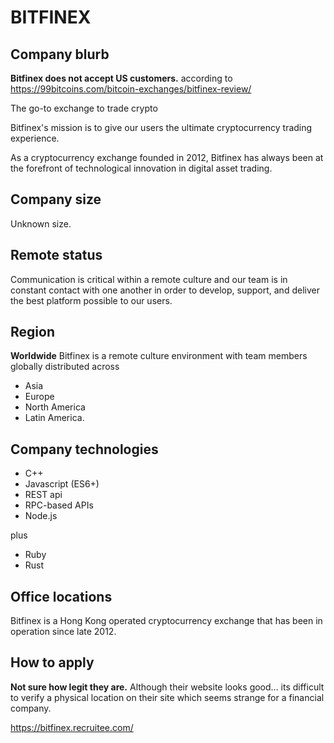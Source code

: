 # BITFINEX

## Company blurb

**Bitfinex does not accept US customers.** according to 
https://99bitcoins.com/bitcoin-exchanges/bitfinex-review/

The go-to exchange to trade crypto

Bitfinex's mission is to give our users the ultimate cryptocurrency trading experience.

As a cryptocurrency exchange founded in 2012, Bitfinex has always been at the forefront of technological innovation in digital asset trading.


## Company size

Unknown size.

## Remote status

Communication is critical within a remote culture and our team is in constant contact with one another in order to develop, support, and deliver the best platform possible to our users.

## Region

**Worldwide**
Bitfinex is a remote culture environment with team members globally distributed across 
* Asia
* Europe 
* North America
* Latin America. 


## Company technologies

* C++
* Javascript (ES6+)
* REST api
* RPC-based APIs
* Node.js

plus
* Ruby
* Rust

## Office locations

Bitfinex is a Hong Kong operated cryptocurrency exchange that has been in operation since late 2012.

## How to apply

**Not sure how legit they are.** Although their website looks good... its difficult to verify a physical location on their site which seems strange for a financial company. 

https://bitfinex.recruitee.com/
